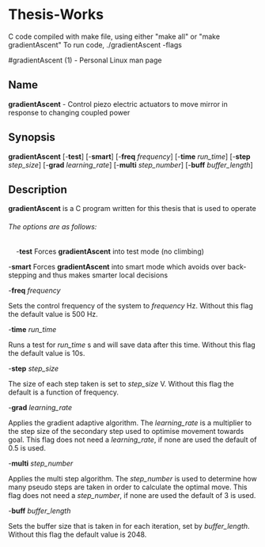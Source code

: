 # Thesis-Works

C code compiled with make file, using either "make all" or "make gradientAscent"
To run code, ./gradientAscent -flags

#gradientAscent (1) - Personal Linux man page
## **Name**
**gradientAscent** - Control piezo electric actuators to move mirror in response to changing coupled power
  
## **Synopsis**
**gradientAscent** \[\-**test**] \[\-**smart**] \[\-**freq** _frequency_] \[\-**time** _run\_time_] \[\-**step** _step\_size_] \[\-**grad** _learning\_rate_] \[\-**multi** _step\_number_] \[\-**buff** _buffer\_length_] 

## **Description**
**gradientAscent** is a C program written for this thesis that is used to operate 

###### The options are as follows:
&nbsp;&nbsp;&nbsp;&nbsp;\-**test**   Forces **gradientAscent** into test mode (no climbing)

\-**smart**  Forces **gradientAscent** into smart mode which avoids over back-stepping and thus makes smarter local decisions

\-**freq** _frequency_

Sets the control frequency of the system to _frequency_ Hz. Without this flag the default value is 500 Hz.

\-**time** _run\_time_

Runs a test for _run\_time_ s and will save data after this time. Without this flag the default value is 10s.

\-**step** _step\_size_

The size of each step taken is set to _step\_size_ V. Without this flag the default is a function of frequency.

\-**grad** _learning\_rate_

Applies the gradient adaptive algorithm. The _learning\_rate_ is a multiplier to the step size of the secondary step used to optimise movement towards goal. This flag does not need a _learning\_rate_, if none are used the default of 0.5 is used.

\-**multi** _step\_number_

Applies the multi step algorithm. The _step\_number_ is used to determine how many pseudo steps are taken in order to calculate the optimal move. This flag does not need a _step\_number_, if none are used the default of 3 is used.

\-**buff** _buffer\_length_

Sets the buffer size that is taken in for each iteration, set by _buffer\_length_. Without this flag the default value is 2048.
